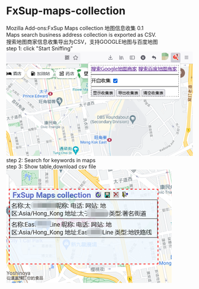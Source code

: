 # FxSup-maps-collection
Mozilla Add-ons:FxSup Maps collection 地图信息收集 0.1
<br/>
Maps search business address collection is exported as CSV.
<br/>
搜索地图商家信息收集导出为CSV，支持GOOGLE地图与百度地图
<br/>
step 1: click "Start Sniffing"
<br/>
<img src="step.1.png"/>
<br/>
step 2: Search for keywords in maps
<br/>
step 3: Show table,download csv file
<br/>
<img src="step.2.png"/>
